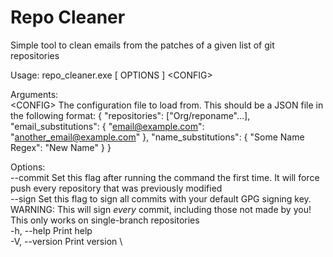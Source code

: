 # Repo Cleaner


Simple tool to clean emails from the patches of a given list of git repositories

Usage: repo_cleaner.exe [ OPTIONS ] &lt;CONFIG&gt;


Arguments:\
  &lt;CONFIG&gt;  The configuration file to load from. This should be a JSON file in the following format: { "repositories": ["Org/reponame"...], "email_substitutions": { "email@example.com": "another_email@example.com" }, "name_substitutions": { "Some Name Regex": "New Name" } }

Options:    \
      --commit   Set this flag after running the command the first time. It will force push every repository that was previously modified   \
      --sign     Set this flag to sign all commits with your default GPG signing key. WARNING: This will sign *every* commit, including those not made by you! This only works on single-branch repositories \
  -h, --help     Print help \
  -V, --version  Print version  \